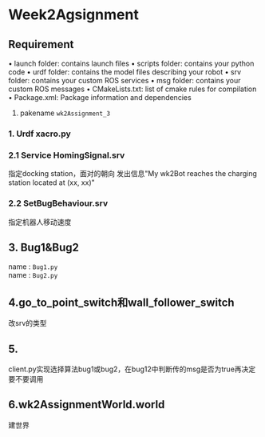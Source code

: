 # Week2Agsignment
## Requirement
• launch folder: contains launch files
• scripts folder: contains your python code
• urdf folder: contains the model files describing your robot
• srv folder: contains your custom ROS services • msg folder: contains your custom ROS messages • CMakeLists.txt: list of cmake rules for compilation
• Package.xml: Package information and dependencies
1. pakename `wk2Assignment_3`
### 1. Urdf xacro.py  
### 2.1 Service HomingSignal.srv
指定docking station，面对的朝向 发出信息"My wk2Bot reaches the charging station located at (xx, xx)"   
### 2.2 SetBugBehaviour.srv
指定机器人移动速度  
## 3. Bug1&Bug2  
name : `Bug1.py`  
name : `Bug2.py` 
##  4.go_to_point_switch和wall_follower_switch
改srv的类型  
## 5.
client.py实现选择算法bug1或bug2，在bug12中判断传的msg是否为true再决定要不要调用  
## 6.wk2AssignmentWorld.world
建世界
